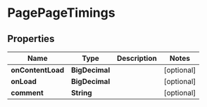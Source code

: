 

# PagePageTimings

## Properties

Name | Type | Description | Notes
------------ | ------------- | ------------- | -------------
**onContentLoad** | **BigDecimal** |  |  [optional]
**onLoad** | **BigDecimal** |  |  [optional]
**comment** | **String** |  |  [optional]



